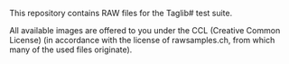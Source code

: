 This repository contains RAW files for the Taglib# test suite.

All available images are offered to you under the CCL (Creative Common License)
(in accordance with the license of rawsamples.ch, from which many of the used
files originate).
